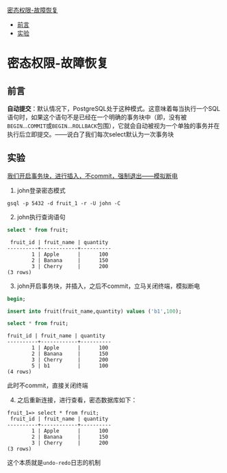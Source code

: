 [密态权限-故障恢复](#密态权限-故障恢复)

- [前言](#前言)
- [实验](#实验)
# 密态权限-故障恢复

## 前言

**自动提交**：默认情况下，PostgreSQL处于这种模式。这意味着每当执行一个SQL语句时，如果这个语句不是已经在一个明确的事务块中（即，没有被`BEGIN`...`COMMIT`或`BEGIN`...`ROLLBACK`包围），它就会自动被视为一个单独的事务并在执行后立即提交。——说白了我们每次select默认为一次事务块

## 实验

  <u>我们开启事务块，进行插入，不commit，强制退出——模拟断电</u>

1. john登录密态模式

```
gsql -p 5432 -d fruit_1 -r -U john -C
```

2. john执行查询语句

```sql
select * from fruit;
```

```
 fruit_id | fruit_name | quantity 
----------+------------+----------
        1 | Apple      |      100
        2 | Banana     |      150
        3 | Cherry     |      200
(3 rows)
```

3. john开启事务块，并插入，之后不commit，立马关闭终端，模拟断电

```sql
begin;
```

```sql
insert into fruit(fruit_name,quantity) values ('b1',100);
```

```sql
select * from fruit;
```

```
fruit_id | fruit_name | quantity 
----------+------------+----------
        1 | Apple      |      100
        2 | Banana     |      150
        3 | Cherry     |      200
        5 | b1         |      100
(4 rows)

```

  此时不commit，直接关闭终端

4. 之后重新连接，进行查看，密态数据库如下：

```
fruit_1=> select * from fruit;
 fruit_id | fruit_name | quantity 
----------+------------+----------
        1 | Apple      |      100
        2 | Banana     |      150
        3 | Cherry     |      200
(3 rows)
```

  这个本质就是`undo-redo`日志的机制

